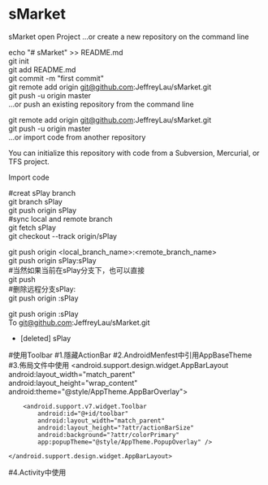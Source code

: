 # sMarket
sMarket open Project
…or create a new repository on the command line


echo "# sMarket" >> README.md</br>
git init</br>
git add README.md</br>
git commit -m "first commit"</br>
git remote add origin git@github.com:JeffreyLau/sMarket.git</br>
git push -u origin master</br>
…or push an existing repository from the command line</br>


git remote add origin git@github.com:JeffreyLau/sMarket.git</br>
git push -u origin master</br>
…or import code from another repository</br>

You can initialize this repository with code from a Subversion, Mercurial, or TFS project.</br>

Import code</br>

#creat sPlay branch</br>
git branch sPlay</br>
git push origin sPlay</br>
#sync local and remote branch</br>
git fetch sPlay</br>
git checkout --track origin/sPlay</br>

git push origin <local_branch_name>:<remote_branch_name></br>
git push origin sPlay:sPlay</br>
#当然如果当前在sPlay分支下，也可以直接</br>
git push</br>
#删除远程分支sPlay:</br>
git push origin :sPlay</br>

git push origin :sPlay</br>
To git@github.com:JeffreyLau/sMarket.git</br>
 - [deleted]         sPlay</br>

#使用Toolbar
#1.隱藏ActionBar
    <style name="AppBaseTheme" parent="Theme.AppCompat.Light.NoActionBar">
        <!-- Customize your theme here. -->
        <item name="colorPrimary">@color/colorPrimary</item>
        <item name="colorPrimaryDark">@color/colorPrimaryDark</item>
        <item name="colorAccent">@color/colorAccent</item>
    </style>
#2.AndroidMenfest中引用AppBaseTheme
#3.佈局文件中使用
    <android.support.design.widget.AppBarLayout
        android:layout_width="match_parent"
        android:layout_height="wrap_content"
        android:theme="@style/AppTheme.AppBarOverlay">

        <android.support.v7.widget.Toolbar
            android:id="@+id/toolbar"
            android:layout_width="match_parent"
            android:layout_height="?attr/actionBarSize"
            android:background="?attr/colorPrimary"
            app:popupTheme="@style/AppTheme.PopupOverlay" />

    </android.support.design.widget.AppBarLayout>
#4.Activity中使用

